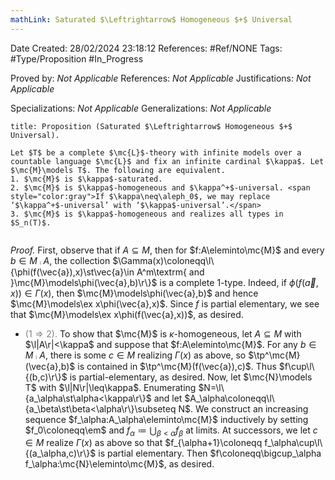 ```yaml
---
mathLink: Saturated $\Leftrightarrow$ Homogeneous $+$ Universal
---
```


<div class="topSpace"></div>

Date Created: 28/02/2024 23:18:12
References: #Ref/NONE
Tags: #Type/Proposition #In_Progress

Proved by: <i>Not Applicable</i>
References: <i>Not Applicable</i>
Justifications: <i>Not Applicable</i>

Specializations: <i>Not Applicable</i>
Generalizations: <i>Not Applicable</i>

``` ad-Proposition
title: Proposition (Saturated $\Leftrightarrow$ Homogeneous $+$ Universal).

Let $T$ be a complete $\mc{L}$-theory with infinite models over a countable language $\mc{L}$ and fix an infinite cardinal $\kappa$. Let $\mc{M}\models T$. The following are equivalent.
1. $\mc{M}$ is $\kappa$-saturated.
2. $\mc{M}$ is $\kappa$-homogeneous and $\kappa^+$-universal. <span style="color:gray">If $\kappa\neq\aleph_0$, we may replace ‘$\kappa^+$-universal’ with ‘$\kappa$-universal’.</span>
3. $\mc{M}$ is $\kappa$-homogeneous and realizes all types in $S_n(T)$.


```

<i>Proof.</i> First, observe that if $A\subseteq M$, then for $f:A\eleminto\mc{M}$ and every $b\in M\comp A$, the collection $\Gamma(x)\coloneqq\l\{\phi(f(\vec{a}),x)\st\vec{a}\in A^m\textrm{ and }\mc{M}\models\phi(\vec{a},b)\r\}$ is a complete $1$-type. Indeed, if $\phi(f(\vec{a},x))\in\Gamma(x)$, then $\mc{M}\models\phi(\vec{a},b)$ and hence $\mc{M}\models\ex x\phi(\vec{a},x)$. Since $f$ is partial elementary, we see that $\mc{M}\models\ex x\phi(f(\vec{a},x))$, as desired.
* <span style="color:gray">($1\Rightarrow2$).</span> To show that $\mc{M}$ is $\kappa$-homogeneous, let $A\subseteq M$ with $\l|A\r|<\kappa$ and suppose that $f:A\eleminto\mc{M}$. For any $b\in M\comp A$, there is some $c\in M$ realizing $\Gamma(x)$ as above, so $\tp^\mc{M}(\vec{a},b)$ is contained in $\tp^\mc{M}(f(\vec{a}),c)$. Thus $f\cup\l\{(b,c)\r\}$ is partial-elementary, as desired. Now, let $\mc{N}\models T$ with $\l|N\r|\leq\kappa$. Enumerating $N=\l\{a_\alpha\st\alpha<\kappa\r\}$ and let $A_\alpha\coloneqq\l\{a_\beta\st\beta<\alpha\r\}\subseteq N$. We construct an increasing sequence $f_\alpha:A_\alpha\eleminto\mc{M}$ inductively by setting $f_0\coloneqq\em$ and $f_\alpha\coloneqq\bigcup_{\beta<\alpha}f_\beta$ at limits. At successors, we let $c\in M$ realize $\Gamma(x)$ as above so that $f_{\alpha+1}\coloneqq f_\alpha\cup\l\{(a_\alpha,c)\r\}$ is partial elementary. Then $f\coloneqq\bigcup_\alpha f_\alpha:\mc{N}\eleminto\mc{M}$, as desired.
